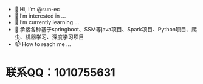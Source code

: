- 👋 Hi, I’m @sun-ec
- 👀 I’m interested in ...
- 🌱 I’m currently learning ...
- 💞️ 承接各种基于springboot、SSM等java项目、Spark项目、Python项目、爬虫、机器学习、深度学习项目
- 📫 How to reach me ...
# 联系QQ：1010755631
